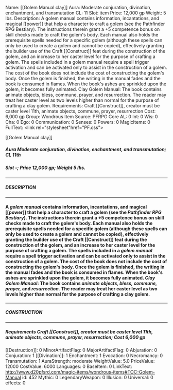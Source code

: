 Name: [[Golem Manual clay]]
Aura: Moderate conjuration, divination, enchantment, and transmutation
CL: 11
Slot: item
Price: 12,000 gp
Weight: 5 lbs.
Description: A golem manual contains information, incantations, and magical [[power]] that help a character to craft a golem (see the Pathfinder RPG Bestiary). The instructions therein grant a +5 competence bonus on skill checks made to craft the golem's body. Each manual also holds the prerequisite spells needed for a specific golem (although these spells can only be used to create a golem and cannot be copied), effectively granting the builder use of the Craft [[Construct]] feat during the construction of the golem, and an increase to her caster level for the purpose of crafting a golem. The spells included in a golem manual require a spell trigger activation and can be activated only to assist in the construction of a golem. The cost of the book does not include the cost of constructing the golem's body. Once the golem is finished, the writing in the manual fades and the book is consumed in flames. When the book's ashes are sprinkled upon the golem, it becomes fully animated. Clay Golem Manual: The book contains animate objects, bless, commune, prayer, and resurrection. The reader may treat her caster level as two levels higher than normal for the purpose of crafting a clay golem.
Requirements: Craft [[Construct]], creator must be caster level 11th, animate objects, commune, prayer, resurrection
Cost: 6,000 gp
Group: Wondrous Item
Source: PFRPG Core
AL: 0
Int: 0
Wis: 0
Cha: 0
Ego: 0
Communication: 0
Senses: 0
Powers: 0
MagicItems: 0
FullText: <link rel="stylesheet"href="PF.css"><div class="heading"><p class="alignleft">[[Golem Manual clay]]</p><div style="clear: both;"></div></div><div><h5><b>Aura </b>Moderate conjuration, divination, enchantment, and transmutation; <b>CL </b>11th</h5><h5><b>Slot </b>-; <b>Price </b>12,000 gp; <b>Weight </b>5 lbs.</h5></div><hr/><div><h5><b>DESCRIPTION</b></h5></div><hr/><div><h4><p>A <i>golem manual</i> contains information, incantations, and magical [[power]] that help a character to craft a golem (see the <i>Pathfinder RPG Bestiary</i>). The instructions therein grant a +5 competence bonus on skill checks made to craft the golem's body. Each manual also holds the prerequisite spells needed for a specific golem (although these spells can only be used to create a golem and cannot be copied), effectively granting the builder use of the Craft [[Construct]] feat during the construction of the golem, and an increase to her caster level for the purpose of crafting a golem. The spells included in a <i>golem manual</i> require a spell trigger activation and can be activated only to assist in the construction of a golem. The cost of the book does not include the cost of constructing the golem's body. Once the golem is finished, the writing in the manual fades and the book is consumed in flames. When the book's ashes are sprinkled upon the golem, it becomes fully animated. <i>Clay Golem Manual</i>: The book contains <i>animate objects, bless, commune, prayer,</i> and <i>resurrection.</i> The reader may treat her caster level as two levels higher than normal for the purpose of crafting a clay golem.</p></h4></div><hr/><div><h5><b>CONSTRUCTION</b></h5></div><hr/><div><h5><b>Requirements </b>Craft [[Construct]], creator must be caster level 11th, <i>animate objects</i>, <i>commune</i>, <i>prayer</i>, <i>resurrection</i>; <b>Cost </b>6,000 gp</h5></div>
[[Destruction]]: 0
MinorArtifactFlag: 0
MajorArtifactFlag: 0
Abjuration: 0
Conjuration: 1
[[Divination]]: 1
Enchantment: 1
Evocation: 0
Necromancy: 0
Transmutation: 1
AuraStrength: moderate
WeightValue: 5.0
PriceValue: 12000
CostValue: 6000
Languages: 0
BaseItem: 0
LinkText: http://www.d20pfsrd.com/magic-items/wondrous-items#TOC-Golem-Manual
id: 452
Mythic: 0
LegendaryWeapon: 0
Illusion: 0
Universal: 0
effects: 0
